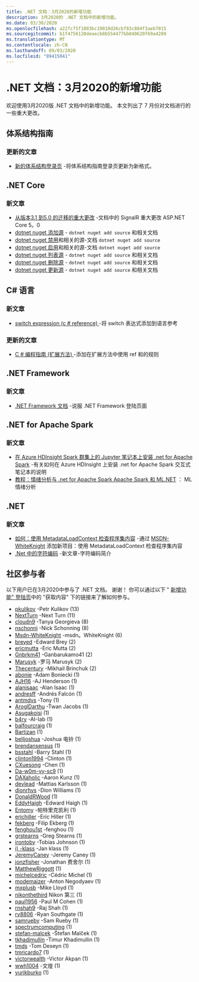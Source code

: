 ```yaml
---
title: .NET 文档：3月2020的新增功能
description: 3月2020的 .NET 文档中的新增功能。
ms.date: 03/30/2020
ms.openlocfilehash: a22fcf5f1803bc19010d26cbf83c884f3aeb7015
ms.sourcegitcommit: b1f4756120deaecb8b554477bb040620f69a4209
ms.translationtype: MT
ms.contentlocale: zh-CN
ms.lasthandoff: 09/03/2020
ms.locfileid: "89415041"
---
```

# <a name="net-docs-whats-new-for-march-2020"></a>.NET 文档：3月2020的新增功能

欢迎使用3月2020版 .NET 文档中的新增功能。 本文列出了 7 月份对文档进行的一些重大更改。

## <a name="architecture-guides"></a>体系结构指南

### <a name="updated-articles"></a>更新的文章

- [新的体系结构登录页](../architecture/index.yml) -将体系结构指南登录页更新为新格式。

## <a name="net-core"></a>.NET Core

### <a name="new-articles"></a>新文章

- [从版本3.1 到5.0 的迁移的重大更改](../core/compatibility/3.1-5.0.md) -文档中的 SignalR 重大更改 ASP.NET Core 5。0
- [dotnet nuget 添加源](../core/tools/dotnet-nuget-add-source.md) - `dotnet nuget add source` 和相关文档
- [dotnet nuget 禁用](../core/tools/dotnet-nuget-disable-source.md)和相关的源-文档 `dotnet nuget add source`
- [dotnet nuget 启用](../core/tools/dotnet-nuget-enable-source.md)和相关的源-文档 `dotnet nuget add source`
- [dotnet nuget 列表源](../core/tools/dotnet-nuget-list-source.md) - `dotnet nuget add source` 和相关文档
- [dotnet nuget 删除源](../core/tools/dotnet-nuget-remove-source.md) - `dotnet nuget add source` 和相关文档
- [dotnet nuget 更新源](../core/tools/dotnet-nuget-update-source.md) - `dotnet nuget add source` 和相关文档

## <a name="c-language"></a>C# 语言

### <a name="new-articles"></a>新文章

- [switch expression (c # reference) ](../csharp/language-reference/operators/switch-expression.md) -将 switch 表达式添加到语言参考

### <a name="updated-articles"></a>更新的文章

- [C # 编程指南 (扩展方法) ](../csharp/programming-guide/classes-and-structs/extension-methods.md) -添加在扩展方法中使用 ref 和的规则

## <a name="net-framework"></a>.NET Framework

### <a name="new-articles"></a>新文章

- [.NET Framework 文档](../framework/index.yml) -说服 .NET Framework 登陆页面

## <a name="net-for-apache-spark"></a>.NET for Apache Spark

### <a name="new-articles"></a>新文章

- [在 Azure HDInsight Spark 群集上的 Jupyter 笔记本上安装 .net for Apache Spark](../spark/how-to-guides/hdinsight-notebook-installation.md) -有关如何在 Azure HDInsight 上安装 .net for Apache Spark 交互式笔记本的说明
- [教程：情绪分析与 .net for Apache Spark Apache Spark 和 ML.NET](../spark/tutorials/ml-sentiment-analysis.md) ： ML 情绪分析

## <a name="net"></a>.NET

### <a name="new-articles"></a>新文章

- [如何：使用 MetadataLoadContext 检查程序集内容](../standard/assembly/inspect-contents-using-metadataloadcontext.md) -通过 [MSDN-WhiteKnight](https://github.com/MSDN-WhiteKnight) 添加新项目：使用 MetadataLoadContext 检查程序集内容
- [.Net 中的字符编码](../standard/base-types/character-encoding-introduction.md) -新文章-字符编码简介

## <a name="community-contributors"></a>社区参与者

以下用户已在3月2020中参与了 .NET 文档。 谢谢！ 你可以通过以下 " [新增功能" 登陆页](index.yml)中的 "获取内容" 下的链接来了解如何参与。

- [pkulikov](https://github.com/pkulikov) -Petr Kulikov (13) 
- [NextTurn](https://github.com/NextTurn) -Next Turn (11) 
- [cloudn9](https://github.com/cloudn9) -Tanya Georgieva (8) 
- [nschonni](https://github.com/nschonni) -Nick Schonning (8) 
- [Msdn-WhiteKnight](https://github.com/MSDN-WhiteKnight) -msdn。WhiteKnight (6) 
- [breyed](https://github.com/breyed) -Edward Brey (2) 
- [ericmutta](https://github.com/ericmutta) -Eric Mutta (2) 
- [Gnbrkm41](https://github.com/Gnbrkm41) -Ganbarukamo41 (2) 
- [Marusyk](https://github.com/Marusyk) -罗马 Marusyk (2) 
- [Thecentury](https://github.com/Thecentury) -Mikhail Brinchuk (2) 
- [abonie](https://github.com/abonie) -Adam Boniecki (1) 
- [AJH16](https://github.com/AJH16) -AJ Henderson (1) 
- [alanisaac](https://github.com/alanisaac) -Alan Isaac (1) 
- [andresff](https://github.com/andresff) -Andrés Falcón (1) 
- [antmdvs](https://github.com/antmdvs) -Tony (1) 
- [AroglDarthu](https://github.com/AroglDarthu) -Twan Jacobs (1) 
- [Asugakoisi](https://github.com/Asugakoisi) (1) 
- [b4ry](https://github.com/b4ry) -AI-Iab (1) 
- [balfourcraig](https://github.com/balfourcraig) (1) 
- [Bartizan](https://github.com/Bartizan) (1) 
- [belljoshua](https://github.com/belljoshua) -Joshua 电铃 (1) 
- [brendansensus](https://github.com/brendansensus) (1) 
- [bsstahl](https://github.com/bsstahl) -Barry Stahl (1) 
- [clinton1994](https://github.com/clinton1994) -Clinton (1) 
- [CXuesong](https://github.com/CXuesong) -Chen (1) 
- [Da-w0m-vy-sc9](https://github.com/Da-vy) (1) 
- [DAXaholic](https://github.com/DAXaholic) -Aaron Kunz (1) 
- [devlead](https://github.com/devlead) -Mattias Karlsson (1) 
- [dionrhys](https://github.com/dionrhys) -Dion Williams (1) 
- [DonaldRWood](https://github.com/DonaldRWood) (1) 
- [EddyHaigh](https://github.com/EddyHaigh) -Edward Haigh (1) 
- [Entomy](https://github.com/Entomy) -帕特里克凯利 (1) 
- [erichiller](https://github.com/erichiller) -Eric Hiller (1) 
- [fekberg](https://github.com/fekberg) -Filip Ekberg (1) 
- [fenghou1st](https://github.com/fenghou1st) -fenghou (1) 
- [grstearns](https://github.com/grstearns) -Greg Stearns (1) 
- [irontoby](https://github.com/irontoby) -Tobias Johnson (1) 
- [i) -klass](https://github.com/ite-klass) -Jan klass (1) 
- [JeremyCaney](https://github.com/JeremyCaney) -Jeremy Caney (1) 
- [jonzfisher](https://github.com/jonzfisher) -Jonathan 费舍尔 (1) 
- [MatthewRiggott](https://github.com/MatthewRiggott) (1) 
- [michelcedric](https://github.com/michelcedric) -Cédric Michel (1) 
- [modemaizer](https://github.com/modemaizer) -Anton Negodyaev (1) 
- [mxplusb](https://github.com/mxplusb) -Mike Lloyd (1) 
- [nikonthethird](https://github.com/nikonthethird) Nikon 第三 (1) 
- [paul1956](https://github.com/paul1956) -Paul M Cohen (1) 
- [rnshah9](https://github.com/rnshah9) -Raj Shah (1) 
- [ry8806](https://github.com/ry8806) -Ryan Southgate (1) 
- [samrueby](https://github.com/samrueby) -Sam Rueby (1) 
- [spectrumcomputing](https://github.com/spectrumcomputing) (1) 
- [stefan-malcek](https://github.com/stefan-malcek) -Štefan Malček (1) 
- [tkhadimullin](https://github.com/tkhadimullin) -Timur Khadimullin (1) 
- [tmds](https://github.com/tmds) -Tom Deseyn (1) 
- [tmricardo7](https://github.com/tmricardo7) (1) 
- [victorwealth](https://github.com/victorwealth) -Victor Akpan (1) 
- [wwh1004](https://github.com/wwh1004) -文煌 (1) 
- [yurikburko](https://github.com/yurikburko) (1) 
